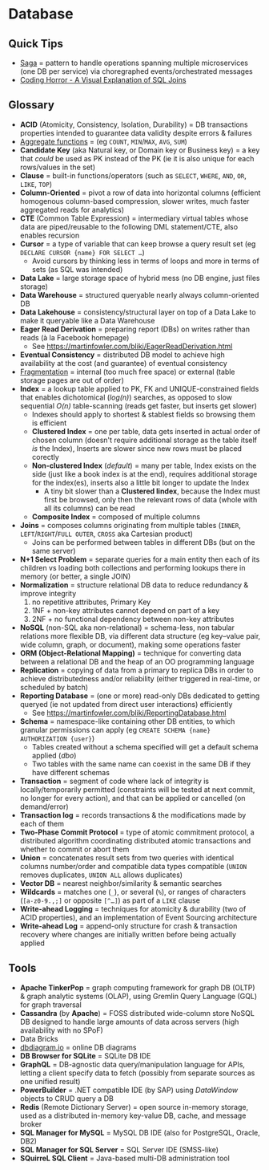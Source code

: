 # Database

## Quick Tips

* [Saga](https://microservices.io/patterns/data/saga.html) = pattern to handle operations spanning multiple microservices (one DB per service) via choregraphed events/orchestrated messages
* [Coding Horror - A Visual Explanation of SQL Joins](https://blog.codinghorror.com/a-visual-explanation-of-sql-joins)

## Glossary

* **ACID** (Atomicity, Consistency, Isolation, Durability) = DB transactions properties intended to guarantee data validity despite errors & failures
* [Aggregate functions](https://learn.microsoft.com/en-us/sql/t-sql/functions/aggregate-functions-transact-sql) = (eg `COUNT`, `MIN`/`MAX`, `AVG`, `SUM`)
* **Candidate Key** (aka Natural key, or Domain key or Business key) = a key that _could_ be used as PK instead of the PK (ie it is also unique for each rows/values in the set)
* **Clause** = built-in functions/operators (such as `SELECT`, `WHERE`, `AND`, `OR`, `LIKE`, `TOP`)
* **Column-Oriented** = pivot a row of data into horizontal columns (efficient homogenous column-based compression, slower writes, much faster aggregated reads for analytics)
* **CTE** (Common Table Expression) = intermediary virtual tables whose data are piped/reusable to the following DML statement/CTE, also enables recursion
* **Cursor** = a type of variable that can keep browse a query result set (eg `DECLARE CURSOR {name} FOR SELECT …`)
  * Avoid cursors by thinking less in terms of loops and more in terms of sets (as SQL was intended)
* **Data Lake** = large storage space of hybrid mess (no DB engine, just files storage)
* **Data Warehouse** = structured queryable nearly always column-oriented DB
* **Data Lakehouse** = consistency/structural layer on top of a Data Lake to make it queryable like a Data Warehouse
* **Eager Read Derivation** = preparing report (DBs) on writes rather than reads (à la Facebook homepage)
  * See <https://martinfowler.com/bliki/EagerReadDerivation.html>
* **Eventual Consistency** = distributed DB model to achieve high availability at the cost (and guarantee) of eventual consistency
* [Fragmentation](https://www.mssqltips.com/sqlservertip/4331/sql-server-index-fragmentation-overview) = internal (too much free space) or external (table storage pages are out of order)
* **Index** = a lookup table applied to PK, FK and UNIQUE-constrained fields that enables dichotomical (_log(n)_) searches, as opposed to slow sequential _O(n)_ table-scanning (reads get faster, but inserts get slower)
  * Indexes should apply to shortest & stablest fields so browsing them is efficient
  * **Clustered Index** = one per table, data gets inserted in actual order of chosen column (doesn't require additional storage as the table itself _is_ the Index), Inserts are slower since new rows must be placed corectly
  * **Non-clustered Index** (_default_) = many per table, Index exists on the side (just like a book index is at the end), requires additional storage for the index(es), inserts also a little bit longer to update the Index
    * A tiny bit slower than a **Clustered Iindex**, because the Index must first be browsed, only then the relevant rows of data (whole with all its columns) can be read
  * **Composite Index** = composed of multiple columns
* **Joins** = composes columns originating from multiple tables (`INNER`, `LEFT`/`RIGHT`/`FULL OUTER`, `CROSS` aka Cartesian product)
  * Joins can be performed between tables in different DBs (but on the same server)
* **N+1 Select Problem** = separate queries for a main entity then each of its children vs loading both collections and performing lookups there in memory (or better, a single JOIN)
* **Normalization** = structure relational DB data to reduce redundancy & improve integrity
  1. no repetitive attributes, Primary Key
  2. 1NF + non-key attributes cannot depend on part of a key
  3. 2NF + no functional dependency between non-key attributes
* **NoSQL** (non-SQL aka non-relational) = schema-less, non tabular relations more flexible DB, via different data structure (eg key–value pair, wide column, graph, or document), making some operations faster
* **ORM (Object-Relational Mapping)** = technique for converting data between a relational DB and the heap of an OO programming language
* **Replication** = copying of data from a primary to replica DBs in order to achieve distributedness and/or reliability (either triggered in real-time, or scheduled by batch)
* **Reporting Database** = (one or more) read-only DBs dedicated to getting queryed (ie not updated from direct user interactions) efficiently
  * See <https://martinfowler.com/bliki/ReportingDatabase.html>
* **Schema** = namespace-like containing other DB entities, to which granular permissions can apply (eg `CREATE SCHEMA {name} AUTHORIZATION {user}`)
  * Tables created without a schema specified will get a default schema applied (_dbo_)
  * Two tables with the same name can coexist in the same DB if they have different schemas
* **Transaction** = segment of code where lack of integrity is locally/temporarily permitted (constraints will be tested at next commit, no longer for every action), and that can be applied or cancelled (on demand/error)
* **Transaction log** = records transactions & the modifications made by each of them
* **Two-Phase Commit Protocol** = type of atomic commitment protocol, a distributed algorithm coordinating distributed atomic transactions and whether to commit or abort them
* **Union** = concatenates result sets from two queries with identical columns number/order and compatible data types compatible (`UNION` removes duplicates, `UNION ALL` allows duplicates)
* **Vector DB** = nearest neighbor/similarity & semantic searches
* **Wildcards** = matches one (`_`), or several (`%`), or ranges of characters (`[a-z0-9.,;]` or opposite `[^…]`) as part of a `LIKE` clause
* **Write-ahead Logging** = techniques for atomicity & durability (two of ACID properties), and an implementation of Event Sourcing architecture
* **Write-ahead Log** = append-only structure for crash & transaction recovery where changes are initially written before being actually applied

## Tools

* **Apache TinkerPop** = graph computing framework for graph DB (OLTP) & graph analytic systems (OLAP), using Gremlin Query Language (GQL) for graph traversal
* **Cassandra** (by **Apache**) = FOSS distributed wide-column store NoSQL DB designed to handle large amounts of data across servers (high availability with no SPoF)
* Data Bricks
* [dbdiagram.io](https://dbdiagram.io) = online DB diagrams
* **DB Browser for SQLite** = SQLite DB IDE
* **GraphQL** = DB-agnostic data query/manipulation language for APIs, letting a client specify data to fetch (possibly from separate sources as one unified result)
* **PowerBuilder** = .NET compatible IDE (by SAP) using _DataWindow_ objects to CRUD query a DB
* **Redis** (Remote Dictionary Server) = open source in-memory storage, used as a distributed in-memory key-value DB, cache, and message broker
* **SQL Manager for MySQL** = MySQL DB IDE (also for PostgreSQL, Oracle, DB2)
* **SQL Manager for SQL Server** = SQL Server IDE (SMSS-like)
* **SQuirreL SQL Client** = Java-based multi-DB administration tool
